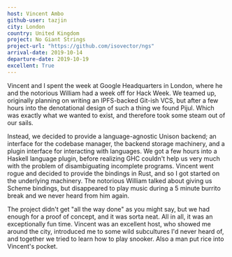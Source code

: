 ```yaml
---
host: Vincent Ambo
github-user: tazjin
city: London
country: United Kingdom
project: No Giant Strings
project-url: "https://github.com/isovector/ngs"
arrival-date: 2019-10-14
departure-date: 2019-10-19
excellent: True
---
```


Vincent and I spent the week at Google Headquarters in London, where he and the
notorious William had a week off for Hack Week. We teamed up, originally
planning on writing an IPFS-backed Git-ish VCS, but after a few hours into the
denotational design of such a thing we found Pijul. Which was exactly what we
wanted to exist, and therefore took some steam out of our sails.

Instead, we decided to provide a language-agnostic Unison backend; an interface
for the codebase manager, the backend storage machinery, and a plugin interface
for interacting with languages. We got a few hours into a Haskell language
plugin, before realizing GHC couldn't help us very much with the problem of
disambiguating incomplete programs. Vincent went rogue and decided to provide
the bindings in Rust, and so I got started on the underlying machinery. The
notorious William talked about giving us Scheme bindings, but disappeared to
play music during a 5 minute burrito break and we never heard from him again.

The project didn't get "all the way done" as you might say, but we had enough
for a proof of concept, and it was sorta neat. All in all, it was an
exceptionally fun time. Vincent was an excellent host, who showed me around the
city, introduced me to some wild subcultures I'd never heard of, and together we
tried to learn how to play snooker. Also a man put rice into Vincent's pocket.

